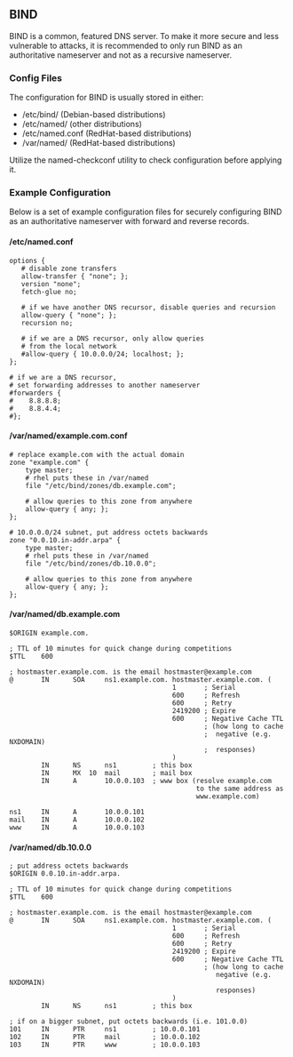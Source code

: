 ## BIND

BIND is a common, featured DNS server. To make it more secure and less vulnerable to attacks, it is recommended to only run BIND as an authoritative nameserver and not as a recursive nameserver.


### Config Files

The configuration for BIND is usually stored in either:

* /etc/bind/ (Debian-based distributions)
* /etc/named/ (other distributions)
* /etc/named.conf (RedHat-based distributions)
* /var/named/ (RedHat-based distributions)

Utilize the named-checkconf utility to check configuration before applying it.


### Example Configuration

Below is a set of example configuration files for securely configuring BIND as an authoritative nameserver with forward and reverse records.


#### /etc/named.conf

```bindconf
options {
   # disable zone transfers
   allow-transfer { "none"; };
   version "none";
   fetch-glue no;

   # if we have another DNS recursor, disable queries and recursion
   allow-query { "none"; };
   recursion no;

   # if we are a DNS recursor, only allow queries
   # from the local network
   #allow-query { 10.0.0.0/24; localhost; };
};

# if we are a DNS recursor,
# set forwarding addresses to another nameserver
#forwarders {
#    8.8.8.8;
#    8.8.4.4;
#};
```


#### /var/named/example.com.conf

```bindconf
# replace example.com with the actual domain
zone "example.com" {
    type master;
    # rhel puts these in /var/named
    file "/etc/bind/zones/db.example.com";

    # allow queries to this zone from anywhere
    allow-query { any; };
};

# 10.0.0.0/24 subnet, put address octets backwards
zone "0.0.10.in-addr.arpa" {
    type master;
    # rhel puts these in /var/named
    file "/etc/bind/zones/db.10.0.0";

    # allow queries to this zone from anywhere
    allow-query { any; };
};
```


#### /var/named/db.example.com

```bind
$ORIGIN example.com.

; TTL of 10 minutes for quick change during competitions
$TTL    600

; hostmaster.example.com. is the email hostmaster@example.com
@       IN      SOA     ns1.example.com. hostmaster.example.com. (
                                         1       ; Serial
                                         600     ; Refresh
                                         600     ; Retry
                                         2419200 ; Expire
                                         600     ; Negative Cache TTL
                                                 ; (how long to cache
                                                 ;  negative (e.g. NXDOMAIN)
                                                 ;  responses)
                                         )
        IN      NS      ns1         ; this box
        IN      MX  10  mail        ; mail box
        IN      A       10.0.0.103  ; www box (resolve example.com
                                               to the same address as
                                               www.example.com)

ns1     IN      A       10.0.0.101
mail    IN      A       10.0.0.102
www     IN      A       10.0.0.103
```


#### /var/named/db.10.0.0

```bind
; put address octets backwards
$ORIGIN 0.0.10.in-addr.arpa.

; TTL of 10 minutes for quick change during competitions
$TTL    600

; hostmaster.example.com. is the email hostmaster@example.com
@       IN      SOA     ns1.example.com. hostmaster.example.com. (
                                         1       ; Serial
                                         600     ; Refresh
                                         600     ; Retry
                                         2419200 ; Expire
                                         600     ; Negative Cache TTL
                                                 ; (how long to cache
                                                    negative (e.g. NXDOMAIN)
                                                    responses)
                                         )
    	IN      NS      ns1         ; this box

; if on a bigger subnet, put octets backwards (i.e. 101.0.0)
101     IN      PTR     ns1         ; 10.0.0.101
102     IN      PTR     mail        ; 10.0.0.102
103     IN      PTR     www         ; 10.0.0.103
```
